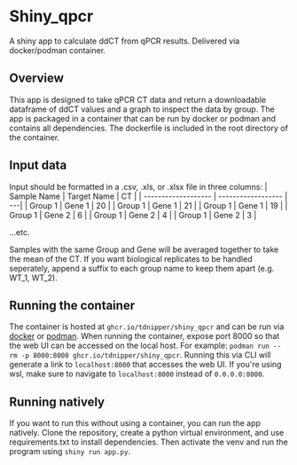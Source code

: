 # Shiny_qpcr

A shiny app to calculate ddCT from qPCR results. Delivered via docker/podman container.

## Overview

This app is designed to take qPCR CT data and return a downloadable dataframe of ddCT values and a graph to inspect the data by group. The app is packaged in a container that can be run by docker or podman and contains all dependencies. The dockerfile is included in the root directory of the container.

## Input data

Input should be formatted in a .csv, .xls, or .xlsx file in three columns:
| Sample Name | Target Name | CT |
| ------------------- | ------------------ | ---|
| Group 1 | Gene 1 | 20 |
| Group 1 | Gene 1 | 21 | 
| Group 1 | Gene 1 | 19 |
| Group 1 | Gene 2 | 6 |
| Group 1 | Gene 2 | 4 | 
| Group 1 | Gene 2 | 3 | 

...etc. 

Samples with the same Group and Gene will be averaged together to take the mean of the CT. If you want biological replicates to be handled seperately, append a suffix to each group name to keep them apart (e.g. WT_1, WT_2).

## Running the container

The container is hosted at `ghcr.io/tdnipper/shiny_qpcr` and can be run via [docker](https://www.docker.com/) or [podman](https://podman.io/get-started).
When running the container, expose port 8000 so that the web UI can be accessed on the local host. For example: `podman run --rm -p 8000:8000 ghcr.io/tdnipper/shiny_qpcr`. Running this via CLI will generate a link to `localhost:8000` that accesses the web UI. If you're using wsl, make sure to navigate to `localhost:8000` instead of `0.0.0.0:8000`.

## Running natively

If you want to run this without using a container, you can run the app natively. Clone the repository, create a python virtual environment, and use requirements.txt to install dependencies. Then activate the venv and run the program using `shiny run app.py`. 